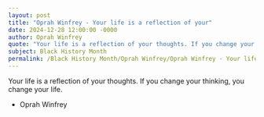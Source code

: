 ```yaml
---
layout: post
title: "Oprah Winfrey - Your life is a reflection of your"
date: 2024-12-28 12:00:00 -0000
author: Oprah Winfrey
quote: "Your life is a reflection of your thoughts. If you change your thinking, you change your life."
subject: Black History Month
permalink: /Black History Month/Oprah Winfrey/Oprah Winfrey - Your life is a reflection of your
---
```


Your life is a reflection of your thoughts. If you change your thinking, you change your life.

- Oprah Winfrey
